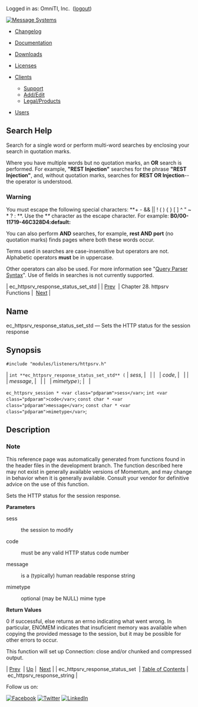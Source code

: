 Logged in as: OmniTI, Inc.  ([logout](https://support.messagesystems.com/logout.php))

[![Message Systems](https://support.messagesystems.com/images/ms-white205.png)](https://support.messagesystems.com/start.php) 

*   [Changelog](https://support.messagesystems.com/start.php?show=changelog)
*   [Documentation](https://support.messagesystems.com/docs/)
*   [Downloads](https://support.messagesystems.com/start.php)

*   [Licenses](https://support.messagesystems.com/license_summary.php)
*   <a href="">Clients</a>
    *   [Support](https://support.messagesystems.com/cs.php)
    *   [Add/Edit](https://support.messagesystems.com/edit_client.php)
    *   [Legal/Products](https://support.messagesystems.com/edit_products.php)
*   [Users](https://support.messagesystems.com/edit_customer.php)

## Search Help

Search for a single word or perform multi-word searches by enclosing your search in quotation marks.

Where you have multiple words but no quotation marks, an **OR** search is performed. For example, **"REST Injection"** searches for the phrase **"REST Injection"**, and, without quotation marks, searches for **REST OR Injection**--the operator is understood.

### Warning

You must escape the following special characters: **+ - && || ! ( ) { } [ ] ^ " ~ * ? : \**. Use the **\** character as the escape character. For example: **B0/00-11719-46C328D4\:default\:**

You can also perform **AND** searches, for example, **rest AND port** (no quotation marks) finds pages where both these words occur.

Terms used in searches are case-insensitive but operators are not. Alphabetic operators **must** be in uppercase.

Other operators can also be used. For more information see "[Query Parser Syntax](https://lucene.apache.org/core/old_versioned_docs/versions/3_0_0/queryparsersyntax.html)". Use of fields in searches is not currently supported.

| ec_httpsrv_response_status_set_std |
| [Prev](apis.ec_httpsrv_response_status_set.php)  | Chapter 28. httpsrv Functions |  [Next](apis.ec_httpsrv_response_string.php) |

<a name="apis.ec_httpsrv_response_status_set_std"></a>
## Name

ec_httpsrv_response_status_set_std — Sets the HTTP status for the session response

## Synopsis

`#include "modules/listeners/httpsrv.h"`

| `int **ec_httpsrv_response_status_set_std** (` | <var class="pdparam">sess</var>, |   |
|   | <var class="pdparam">code</var>, |   |
|   | <var class="pdparam">message</var>, |   |
|   | <var class="pdparam">mimetype</var>`)`; |   |

`ec_httpsrv_session * <var class="pdparam">sess</var>`;
`int <var class="pdparam">code</var>`;
`const char * <var class="pdparam">message</var>`;
`const char * <var class="pdparam">mimetype</var>`;<a name="idp25703424"></a>
## Description

### Note

This reference page was automatically generated from functions found in the header files in the development branch. The function described here may not exist in generally available versions of Momentum, and may change in behavior when it is generally available. Consult your vendor for definitive advice on the use of this function.

Sets the HTTP status for the session response.

**Parameters**

<dl class="variablelist">

<dt>sess</dt>

<dd>

the session to modify

</dd>

<dt>code</dt>

<dd>

must be any valid HTTP status code number

</dd>

<dt>message</dt>

<dd>

is a (typically) human readable response string

</dd>

<dt>mimetype</dt>

<dd>

optional (may be NULL) mime type

</dd>

</dl>

**Return Values**

0 if successful, else returns an errno indicating what went wrong. In particular, ENOMEM indicates that insuficient memory was available when copying the provided message to the session, but it may be possible for other errors to occur.

This function will set up Connection: close and/or chunked and compressed output.

| [Prev](apis.ec_httpsrv_response_status_set.php)  | [Up](httpsrv.php) |  [Next](apis.ec_httpsrv_response_string.php) |
| ec_httpsrv_response_status_set  | [Table of Contents](index.php) |  ec_httpsrv_response_string |

Follow us on:

[![Facebook](https://support.messagesystems.com/images/icon-facebook.png)](http://www.facebook.com/messagesystems) [![Twitter](https://support.messagesystems.com/images/icon-twitter.png)](http://twitter.com/#!/MessageSystems) [![LinkedIn](https://support.messagesystems.com/images/icon-linkedin.png)](http://www.linkedin.com/company/message-systems)